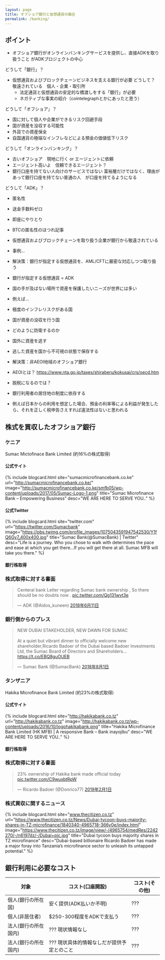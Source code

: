 ```yaml
---
layout: page
title: オフショア銀行と仮想通貨の融合
permalink: /banking/
---
```


## ポイント
- オフショア銀行がオンラインバンキングサービスを提供し、直接ADKを取り扱うこと がADKプロジェクトの中心

どうして「銀行」？
- 仮想通貨およびブロックチェーンビジネスを支える銀行が必要
  どうして？　敬遠されている　個人・企業・取引所
  - 法定通貨と仮想通貨の安定的な橋渡しをする「銀行」が必要
  - ネガティブな事実の紹介（cointelegraphとかにあったと思う）

どうして「オフショア」？
- 国に対して個人や企業ができるリスク回避手段
 - 国が資産を没収する可能性
- 外貨での資産保全
 - 自国通貨の極端なインフレなどによる預金の価値低下リスク

どうして「オンラインバンキング」？
- 古いオフショア　現地に行く or エージェントに依頼
- エージェント高いよ　信頼できるエージェント？
- 銀行口座を持てない人向けのサービスではない
富裕層だけではなく、理由があって銀行口座を持てない普通の人　が口座を持てるようになる

どうして「ADK」？
- 匿名性
- 送金手数料ゼロ
- 即座にやりとり
- BTCの匿名性のほつれ記事


- 仮想通貨およびブロックチェーンを取り扱う企業が銀行から敬遠されている
 - 事例...
 - 解決策：銀行が指定する仮想通貨を、AML/CFTに厳密な対応しつつ取り扱う
  - 銀行が指定する仮想通貨 = ADK
- 国の手が及ばない場所で資産を保護したいニーズが世界には多い
 - 例えば...
  - 極度のインフレリスクがある国
  - 国が資産の没収を行う国
 - どのように防衛するのか
  - 国外に資産を逃す
  - 逃した資産を国から不可視の状態で保存する
- 解決策：非AEOI地域のオフショア銀行
 - AEOIとは？ https://www.nta.go.jp/taxes/shiraberu/kokusai/crs/oecd.htm
 - 脱税になるのでは？
  - 銀行利用者の居住地の制度に依存する
  - 例えば日本からの利用を想定した場合、預金の利率等による利益が発生したら、それを正しく税申告さえすれば違法性はないと思われる

## 株式を買収したオフショア銀行

### ケニア
Sumac Mictofinace Bank Limited (約16%の株式取得)

#### 公式サイト

{% include blogcard.html site="sumacmicrofinancebank.co.ke" url="http://sumacmicrofinancebank.co.ke/" image="http://sumacmicrofinancebank.co.ke/smfb05/wp-content/uploads/2017/05/Sumac-Logo-1.png" title="Sumac Microfinance Bank – Empowering Business" desc="WE ARE HERE TO SERVE YOU.." %}

#### 公式Twitter

{% include blogcard.html site="twitter.com" url="https://twitter.com/Sumacbank" image="https://pbs.twimg.com/profile_images/1075043591947542530/Y1fQ6Gv7_400x400.jpg" title="Sumac Bank(@SumacBank) | Twitter" desc="Life is a journey. Who you chose to walk with determines the pace and ease at which you get there...If you will get there at all. Sumac MFB will take you there." %}

#### 銀行株取得

### 株式取得に対する書面

<blockquote class="twitter-tweet" data-lang="ja"><p lang="en" dir="ltr">Centeral bank Letter regarding Sumac bank ownership , So there should be no doubts now . <a href="https://t.co/Qg131wvt3e">pic.twitter.com/Qg131wvt3e</a></p>&mdash; ADK (@Aidos_kuneen) <a href="https://twitter.com/Aidos_kuneen/status/1006290761799950336?ref_src=twsrc%5Etfw">2018年6月11日</a></blockquote>
<script async src="https://platform.twitter.com/widgets.js" charset="utf-8"></script>

### 銀行側からのプレス

<blockquote class="twitter-tweet" data-lang="ja"><p lang="en" dir="ltr">NEW DUBAI STAKEHOLDER, NEW DAWN FOR SUMAC<br><br>At a quiet but vibrant dinner to officially welcome new shareholder,Ricardo Badoer of the Dubai based Badoer Investments Ltd, the Sumac Board of Directors and Shareholders... <a href="https://t.co/EBQ8guOUEB">https://t.co/EBQ8guOUEB</a></p>&mdash; Sumac Bank (@SumacBank) <a href="https://twitter.com/SumacBank/status/1024607817796386818?ref_src=twsrc%5Etfw">2018年8月1日</a></blockquote>
<script async src="https://platform.twitter.com/widgets.js" charset="utf-8"></script>


### タンザニア
Hakika Microfinance Bank Limited  (約23%の株式取得)

#### 公式サイト

{% include blogcard.html site="http://hakikabank.co.tz" url="http://hakikabank.co.tz" image="http://hakikabank.co.tz/wp-content/uploads/2016/10/logohakikabank.png" title="Hakika Microfinance Bank Limited (HK MFB) | A responsive Bank – Bank inayojibu" desc="WE ARE HERE TO SERVE YOU.." %}

#### 銀行株取得

### 株式取得に対する書面

<blockquote class="twitter-tweet" data-lang="ja"><p lang="en" dir="ltr">23% ownership of Hakika bank made official today <a href="https://t.co/C9wuxbtRpW">pic.twitter.com/C9wuxbtRpW</a></p>&mdash; Ricardo Badoer (@Donrico77) <a href="https://twitter.com/Donrico77/status/1091386440246837248?ref_src=twsrc%5Etfw">2019年2月1日</a></blockquote>
<script async src="https://platform.twitter.com/widgets.js" charset="utf-8"></script>

### 株式買収に関するニュース

{% include blogcard.html site="www.thecitizen.co.tz" url="https://www.thecitizen.co.tz/News/Dubai-tycoon-buys-majority-shares-in-TZ-microfinance/1840340-4965718-366y0e/index.html" image="https://www.thecitizen.co.tz/image/view/-/4965754/medRes/2242270/-/n6197dz/-/Dubai+pic.jpg" title="Dubai tycoon buys majority shares in TZ microfinance" desc="Dubai-based billionaire Ricardo Badoer has made a major foray into Tanzania’s microfinance sector to unleash its untapped potential." %}


## 銀行利用に必要なコスト

| 対象 | コスト(口座開設) | コスト(その他) |
| ---- | ---- | ---- |
| 個人(銀行の所在国) | 安く提供(ADK払いか不明) | ??? |
| 個人(非居住者) | $250-300程度をADKで支払う | ??? |
| 法人(銀行の所在国内) | ??? 現状情報なし | ??? |
| 法人(銀行の所在国内) | ??? 現状具体的情報なしだが提供予定とのこと | ??? |
